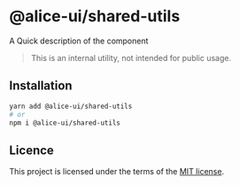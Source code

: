 # @alice-ui/shared-utils

A Quick description of the component

> This is an internal utility, not intended for public usage.

## Installation

```sh
yarn add @alice-ui/shared-utils
# or
npm i @alice-ui/shared-utils
```

## Licence

This project is licensed under the terms of the
[MIT license](https://github.com/bobbychan/alice-ui/blob/main/LICENSE).
